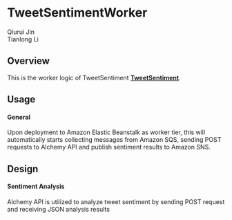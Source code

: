 TweetSentimentWorker
==============
Qiurui Jin  
Tianlong Li
## Overview
This is the worker logic of TweetSentiment  [**TweetSentiment**](https://github.com/MonkeyLeeT/TweetSentiment).

## Usage

#### General

Upon deployment to Amazon Elastic Beanstalk as worker tier, this will automatically starts collecting messages from Amazon SQS, sending POST requests to Alchemy API and publish sentiment results to Amazon SNS.


## Design
#### Sentiment Analysis
Alchemy API is utilized to analyze tweet sentiment by sending POST request and receiving JSON analysis results

